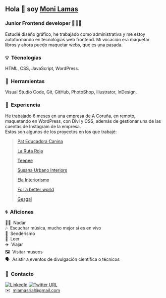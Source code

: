 ## Hola 👋 soy [Moni Lamas](https://monilamas.netlify.app/)


### Junior Frontend developer 👩🏼‍💻
Estudié diseño gráfico, he trabajado como administrativa y me estoy autoformando en tecnologías web frontend. Mi vocación era maquetar libros y ahora puedo maquetar webs, que es una pasada.

### :bulb: &nbsp;Técnologías
HTML, CSS, JavaScript, WordPress.

### :pushpin: &nbsp;Herramientas
Visual Studio Code, Git, GitHub, PhotoShop, Illustrator, InDesign.

### :bookmark: &nbsp;Experiencia 
He trabajado 6 meses en una empresa de A Coruña, en remoto, maquetando en WordPress, con Divi y CSS, además de gestionar una de las cuentas de Instagram de la empresa.<br>
Estos son algunos de los proyectos en los que trabajé:
>[Pat Educadora Canina](https://pateducadoracanina.com/)
>
>[La Ruta Roja](https://www.larutaroja.com/)
>
>[Teepee](https://ivorysoluciones.com/tecnologia-que-soluciona-problemas/)
>
>[Susana Urbano Interiors](https://www.susanaurbanointeriors.com/)
>
>[Ela Interiorismo](https://www.elainteriorismo.com/)
>
>[For a better world](https://www.forabetterworld.es/)
>
>[Gesgal](https://www.gesgal.es/)

### :cyclone: &nbsp;Aficiones
🏊‍♀️ &nbsp;Nadar<br>
:notes: &nbsp;Escuchar música, mucho mejor si es en vivo<br>
🌲 &nbsp;Senderismo<br>
📗 &nbsp;Leer<br>
✈️ &nbsp;Viajar<br>
🖼 &nbsp;Visitar museos<br>
🗣 &nbsp;Asistir a eventos de divulgación científica o técnicos<br>

### :mega: &nbsp;Contacto
<a href="https://www.linkedin.com/in/mónica-lamas/" rel="nofollow" target="_blank"><img alt="LinkedIn" src="https://camo.githubusercontent.com/1a7d6cae9394f845e35ba93a490943bc6c5dcd4303707d7bc33f58da7fd43821/68747470733a2f2f696d672e736869656c64732e696f2f62616467652f4c696e6b6564696e2d626c75653f6c6f676f3d6c696e6b6564696e266c6f676f436f6c6f723d7768697465" data-canonical-src="https://img.shields.io/badge/Linkedin-blue?logo=linkedin&amp;logoColor=white" style="max-width:100%;"></a>
<a href="https://twitter.com/MoniMonipeny" target="_blank"><img alt="Twitter URL" src="https://img.shields.io/twitter/url?style=social&url=https%3A%2F%2Ftwitter.com%2FMoniMonipeny"></a><br>
✉️ &nbsp;[mlamasrial@gmail.com](mailto:mlamasrial@gmail.com)








